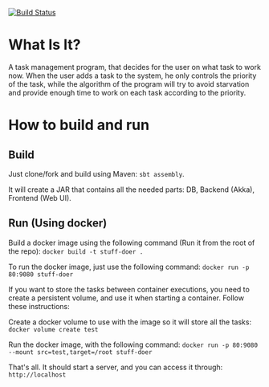 [![Build Status](https://travis-ci.org/igorbasko01/stuff-doer.svg?branch=master)](https://travis-ci.org/igorbasko01/stuff-doer)
# What Is It?
A task management program, that decides for the user on what task to work now.
When the user adds a task to the system, he only controls the priority 
of the task, while the algorithm of the program will try to avoid starvation
and provide enough time to work on each task according to the priority.
# How to build and run
## Build
Just clone/fork and build using Maven: `sbt assembly`.

It will create a JAR that contains all the needed parts: DB, Backend (Akka), Frontend (Web UI). 
## Run (Using docker)
Build a docker image using the following command (Run it from the root of the repo): `docker build -t stuff-doer .`

To run the docker image, just use the following command: `docker run -p 80:9080 stuff-doer`

If you want to store the tasks between container executions, you need to create a persistent volume, and use it when starting a container. Follow these instructions:

Create a docker volume to use with the image so it will store all the tasks: `docker volume create test`

Run the docker image, with the following command: `docker run -p 80:9080 --mount src=test,target=/root stuff-doer`

That's all. It should start a server, and you can access it through: `http://localhost`